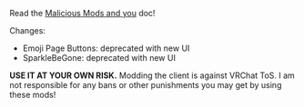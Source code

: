 Read the [Malicious Mods and you](https://github.com/knah/VRCMods/blob/master/Malicious-Mods.md) doc!

Changes:
 * Emoji Page Buttons: deprecated with new UI
 * SparkleBeGone: deprecated with new UI


**USE IT AT YOUR OWN RISK.** Modding the client is against VRChat ToS. I am not responsible for any bans or other punishments you may get by using these mods!